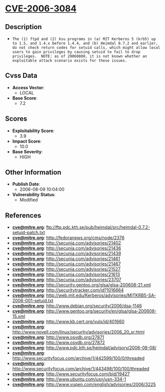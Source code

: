 
# [CVE-2006-3084](https://cve.mitre.org/cgi-bin/cvename.cgi?name=CVE-2006-3084)

## Description

- `The (1) ftpd and (2) ksu programs in (a) MIT Kerberos 5 (krb5) up to 1.5, and 1.4.x before 1.4.4, and (b) Heimdal 0.7.2 and earlier, do not check return codes for setuid calls, which might allow local users to gain privileges by causing setuid to fail to drop privileges.  NOTE: as of 20060808, it is not known whether an exploitable attack scenario exists for these issues.`

## Cvss Data

- **Access Vector**:
  - LOCAL
- **Base Score**:
  - 7.2

## Scores

- **Exploitability Score**:
  - 3.9
- **Impact Score**:
  - 10.0
- **Base Severity**:
  - HIGH

## Other Information

- **Publish Date**:
  - 2006-08-09 10:04:00
- **Vulnerability Status**:
  - Modified

## References

- **cve@mitre.org**: ftp://ftp.pdc.kth.se/pub/heimdal/src/heimdal-0.7.2-setuid-patch.txt
- **cve@mitre.org**: http://fedoranews.org/cms/node/2376
- **cve@mitre.org**: http://secunia.com/advisories/21402
- **cve@mitre.org**: http://secunia.com/advisories/21436
- **cve@mitre.org**: http://secunia.com/advisories/21439
- **cve@mitre.org**: http://secunia.com/advisories/21461
- **cve@mitre.org**: http://secunia.com/advisories/21467
- **cve@mitre.org**: http://secunia.com/advisories/21527
- **cve@mitre.org**: http://secunia.com/advisories/21613
- **cve@mitre.org**: http://secunia.com/advisories/23707
- **cve@mitre.org**: http://security.gentoo.org/glsa/glsa-200608-21.xml
- **cve@mitre.org**: http://securitytracker.com/id?1016664
- **cve@mitre.org**: http://web.mit.edu/Kerberos/advisories/MITKRB5-SA-2006-001-setuid.txt
- **cve@mitre.org**: http://www.debian.org/security/2006/dsa-1146
- **cve@mitre.org**: http://www.gentoo.org/security/en/glsa/glsa-200608-15.xml
- **cve@mitre.org**: http://www.kb.cert.org/vuls/id/401660
- **cve@mitre.org**: http://www.novell.com/linux/security/advisories/2006_20_sr.html
- **cve@mitre.org**: http://www.osvdb.org/27871
- **cve@mitre.org**: http://www.osvdb.org/27872
- **cve@mitre.org**: http://www.pdc.kth.se/heimdal/advisory/2006-08-08/
- **cve@mitre.org**: http://www.securityfocus.com/archive/1/442599/100/0/threaded
- **cve@mitre.org**: http://www.securityfocus.com/archive/1/443498/100/100/threaded
- **cve@mitre.org**: http://www.securityfocus.com/bid/19427
- **cve@mitre.org**: http://www.ubuntu.com/usn/usn-334-1
- **cve@mitre.org**: http://www.vupen.com/english/advisories/2006/3225
